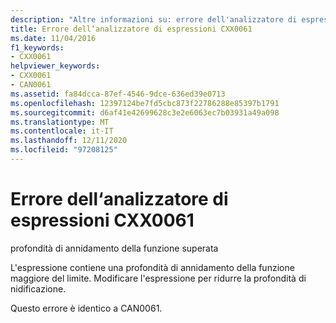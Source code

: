 ```yaml
---
description: "Altre informazioni su: errore dell'analizzatore di espressioni CXX0061"
title: Errore dell‘analizzatore di espressioni CXX0061
ms.date: 11/04/2016
f1_keywords:
- CXX0061
helpviewer_keywords:
- CXX0061
- CAN0061
ms.assetid: fa84dcca-87ef-4546-9dce-636ed39e0713
ms.openlocfilehash: 12397124be7fd5cbc873f22786288e85397b1791
ms.sourcegitcommit: d6af41e42699628c3e2e6063ec7b03931a49a098
ms.translationtype: MT
ms.contentlocale: it-IT
ms.lasthandoff: 12/11/2020
ms.locfileid: "97208125"
---
```

# <a name="expression-evaluator-error-cxx0061"></a>Errore dell‘analizzatore di espressioni CXX0061

profondità di annidamento della funzione superata

L'espressione contiene una profondità di annidamento della funzione maggiore del limite. Modificare l'espressione per ridurre la profondità di nidificazione.

Questo errore è identico a CAN0061.
